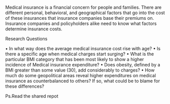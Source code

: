 Medical insurance is a financial concern for people and families. There are different personal, behavioral, and geographical factors that go into the cost of these insurances that insurance companies base their premiums on. Insurance companies and policyholders alike need to know what factors determine insurance costs. 

Research Questions
 
•	In what way does the average medical insurance cost rise with age?
•	Is there a specific age when medical charges start surging?
•	What is the particular BMI category that has been most likely to show a higher incidence of Medical insurance expenditure?
•	Does obesity, defined by a BMI greater than some value (30), add considerably to charges?
•	How much do some geopolitical areas reveal higher expenditures on medical insurance as counterbalanced to others? If so, what could be to blame for these differences?

Ps.Read the shared repot
